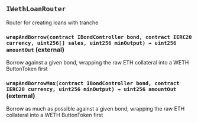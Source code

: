 ## `IWethLoanRouter`

Router for creating loans with tranche

### `wrapAndBorrow(contract IBondController bond, contract IERC20 currency, uint256[] sales, uint256 minOutput) → uint256 amountOut` (external)

Borrow against a given bond, wrapping the raw ETH collateral into a WETH ButtonToken first

### `wrapAndBorrowMax(contract IBondController bond, contract IERC20 currency, uint256 minOutput) → uint256 amountOut` (external)

Borrow as much as possible against a given bond,
wrapping the raw ETH collateral into a WETH ButtonToken first
